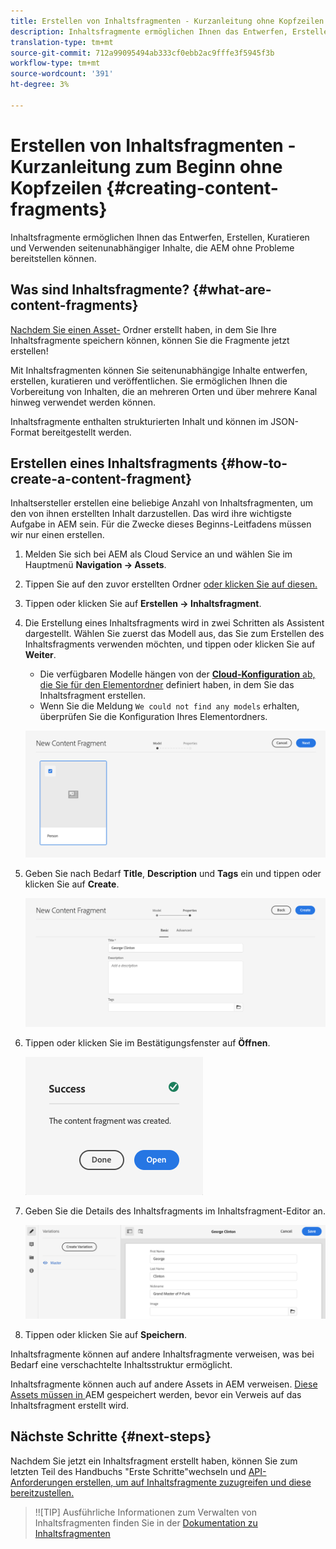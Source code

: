 ```yaml
---
title: Erstellen von Inhaltsfragmenten - Kurzanleitung ohne Kopfzeilen im Beginn
description: Inhaltsfragmente ermöglichen Ihnen das Entwerfen, Erstellen, Kuratieren und Verwenden seitenunabhängiger Inhalte, die AEM ohne Probleme bereitstellen können.
translation-type: tm+mt
source-git-commit: 712a99095494ab333cf0ebb2ac9fffe3f5945f3b
workflow-type: tm+mt
source-wordcount: '391'
ht-degree: 3%

---
```



# Erstellen von Inhaltsfragmenten - Kurzanleitung zum Beginn ohne Kopfzeilen {#creating-content-fragments}

Inhaltsfragmente ermöglichen Ihnen das Entwerfen, Erstellen, Kuratieren und Verwenden seitenunabhängiger Inhalte, die AEM ohne Probleme bereitstellen können.

## Was sind Inhaltsfragmente? {#what-are-content-fragments}

[Nachdem Sie einen Asset-](create-assets-folder.md) Ordner erstellt haben, in dem Sie Ihre Inhaltsfragmente speichern können, können Sie die Fragmente jetzt erstellen!

Mit Inhaltsfragmenten können Sie seitenunabhängige Inhalte entwerfen, erstellen, kuratieren und veröffentlichen. Sie ermöglichen Ihnen die Vorbereitung von Inhalten, die an mehreren Orten und über mehrere Kanal hinweg verwendet werden können.

Inhaltsfragmente enthalten strukturierten Inhalt und können im JSON-Format bereitgestellt werden.

## Erstellen eines Inhaltsfragments {#how-to-create-a-content-fragment}

Inhaltsersteller erstellen eine beliebige Anzahl von Inhaltsfragmenten, um den von ihnen erstellten Inhalt darzustellen. Das wird ihre wichtigste Aufgabe in AEM sein. Für die Zwecke dieses Beginns-Leitfadens müssen wir nur einen erstellen.

1. Melden Sie sich bei AEM als Cloud Service an und wählen Sie im Hauptmenü **Navigation -> Assets**.
1. Tippen Sie auf den zuvor erstellten Ordner [oder klicken Sie auf diesen.](create-assets-folder.md)
1. Tippen oder klicken Sie auf **Erstellen -> Inhaltsfragment**.
1. Die Erstellung eines Inhaltsfragments wird in zwei Schritten als Assistent dargestellt. Wählen Sie zuerst das Modell aus, das Sie zum Erstellen des Inhaltsfragments verwenden möchten, und tippen oder klicken Sie auf **Weiter**.
   * Die verfügbaren Modelle hängen von der [**Cloud-Konfiguration** ab, die Sie für den Elementordner](create-assets-folder.md) definiert haben, in dem Sie das Inhaltsfragment erstellen.
   * Wenn Sie die Meldung `We could not find any models` erhalten, überprüfen Sie die Konfiguration Ihres Elementordners.

   ![Inhaltsfragmentmodell auswählen](../assets/content-fragment-model-select.png)
1. Geben Sie nach Bedarf **Title**, **Description** und **Tags** ein und tippen oder klicken Sie auf **Create**.

   ![Inhaltsfragment erstellen](../assets/content-fragment-create.png)
1. Tippen oder klicken Sie im Bestätigungsfenster auf **Öffnen**.

   ![Inhaltsfragment-erstellte Bestätigung](../assets/content-fragment-confirmation.png)
1. Geben Sie die Details des Inhaltsfragments im Inhaltsfragment-Editor an.

   ![Inhaltsfragmente-Editor](../assets/content-fragment-edit.png)
1. Tippen oder klicken Sie auf **Speichern**.

Inhaltsfragmente können auf andere Inhaltsfragmente verweisen, was bei Bedarf eine verschachtelte Inhaltsstruktur ermöglicht.

Inhaltsfragmente können auch auf andere Assets in AEM verweisen. [Diese Assets müssen in ](/help/assets/manage-digital-assets.md) AEM gespeichert werden, bevor ein Verweis auf das Inhaltsfragment erstellt wird.

## Nächste Schritte {#next-steps}

Nachdem Sie jetzt ein Inhaltsfragment erstellt haben, können Sie zum letzten Teil des Handbuchs &quot;Erste Schritte&quot;wechseln und [API-Anforderungen erstellen, um auf Inhaltsfragmente zuzugreifen und diese bereitzustellen.](create-api-request.md)

>!![TIP]
Ausführliche Informationen zum Verwalten von Inhaltsfragmenten finden Sie in der [Dokumentation zu Inhaltsfragmenten](/help/assets/content-fragments/content-fragments.md)
